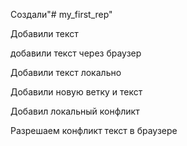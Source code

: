  Создали"# my_first_rep" 

Добавили текст

добавили текст через браузер

Добавили текст локально

Добавили новую ветку и текст

Добавил локальный конфликт

Разрешаем конфликт текст в браузере
